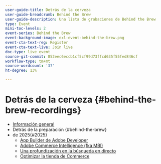 ```yaml
---
user-guide-title: Detrás de la cerveza
user-guide-breadcrumb: Behind the Brew
user-guide-description: Una lista de grabaciones de Behind the Brew
type: Event
mini-toc-levels: 2
event-series: Behind the Brew
event-background-image: exl-event-behind-the-brew.png
event-cta-text-reg: Register
event-cta-text-live: Join live
doc-type: live event
source-git-commit: 852eec6eccb1cf5cf99d73ffcd635f55fed846cf
workflow-type: tm+mt
source-wordcount: '37'
ht-degree: 13%

---
```



# Detrás de la cerveza {#behind-the-brew-recordings}

+ [Información general](overview.md)
+ Detrás de la preparación {#behind-the-brew}
+ de 2025{#2025}
   + [App Builder de Adobe Developer](2025/app-builder.md)
   + [Adobe Commerce Intelligence (fka MBI)](2025/commerce-intelligence.md)
   + [Una profundización en la búsqueda en directo](2025/deep-dive-live-search.md)
   + [Optimizar la tienda de Commerce](2025/commerce-storefront.md)

